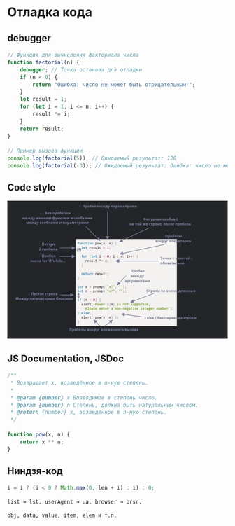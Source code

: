 # Отладка кода

## debugger

```js
// Функция для вычисления факториала числа
function factorial(n) {
    debugger; // Точка останова для отладки
    if (n < 0) {
        return "Ошибка: число не может быть отрицательным!";
    }
    let result = 1;
    for (let i = 1; i <= n; i++) {
        result *= i;
    }
    return result;
}

// Пример вызова функции
console.log(factorial(5)); // Ожидаемый результат: 120
console.log(factorial(-3)); // Ожидаемый результат: Ошибка: число не может быть отрицательным!
```

## Code style

![alt text](image.png)

## JS Documentation, JSDoc

```js
/**
 * Возвращает x, возведённое в n-ную степень.
 *
 * @param {number} x Возводимое в степень число.
 * @param {number} n Степень, должна быть натуральным числом.
 * @return {number} x, возведённое в n-ную степень.
 */

function pow(x, n) {
    return x ** n;
}
```

## Ниндзя-код

```js
i = i ? (i < 0 ? Math.max(0, len + i) : i) : 0;

```
`
list → lst.
userAgent → ua.
browser → brsr.
`

`
obj, data, value, item, elem и т.п.
`
